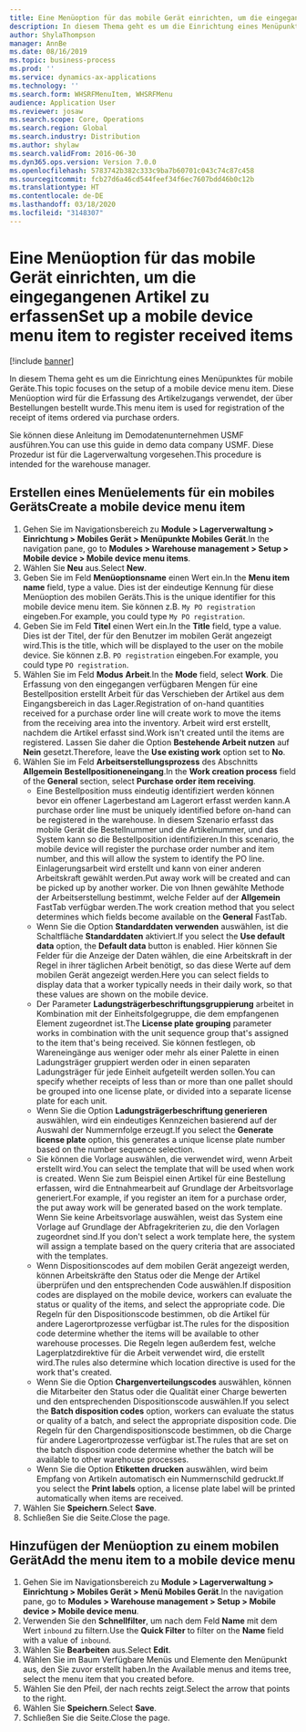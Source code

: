 ```yaml
---
title: Eine Menüoption für das mobile Gerät einrichten, um die eingegangenen Artikel zu erfassen
description: In diesem Thema geht es um die Einrichtung eines Menüpunktes für mobile Geräte.
author: ShylaThompson
manager: AnnBe
ms.date: 08/16/2019
ms.topic: business-process
ms.prod: ''
ms.service: dynamics-ax-applications
ms.technology: ''
ms.search.form: WHSRFMenuItem, WHSRFMenu
audience: Application User
ms.reviewer: josaw
ms.search.scope: Core, Operations
ms.search.region: Global
ms.search.industry: Distribution
ms.author: shylaw
ms.search.validFrom: 2016-06-30
ms.dyn365.ops.version: Version 7.0.0
ms.openlocfilehash: 5783742b382c333c9ba7b60701c043c74c87c458
ms.sourcegitcommit: fcb27d6a46cd544feef34f6ec7607bdd46b0c12b
ms.translationtype: HT
ms.contentlocale: de-DE
ms.lasthandoff: 03/18/2020
ms.locfileid: "3148307"
---
```

# <a name="set-up-a-mobile-device-menu-item-to-register-received-items"></a><span data-ttu-id="a6d70-103">Eine Menüoption für das mobile Gerät einrichten, um die eingegangenen Artikel zu erfassen</span><span class="sxs-lookup"><span data-stu-id="a6d70-103">Set up a mobile device menu item to register received items</span></span>

[!include [banner](../../includes/banner.md)]

<span data-ttu-id="a6d70-104">In diesem Thema geht es um die Einrichtung eines Menüpunktes für mobile Geräte.</span><span class="sxs-lookup"><span data-stu-id="a6d70-104">This topic focuses on the setup of a mobile device menu item.</span></span> <span data-ttu-id="a6d70-105">Diese Menüoption wird für die Erfassung des Artikelzugangs verwendet, der über Bestellungen bestellt wurde.</span><span class="sxs-lookup"><span data-stu-id="a6d70-105">This menu item is used for registration of the receipt of items ordered via purchase orders.</span></span> 

<span data-ttu-id="a6d70-106">Sie können diese Anleitung im Demodatenunternehmen USMF ausführen.</span><span class="sxs-lookup"><span data-stu-id="a6d70-106">You can use this guide in demo data company USMF.</span></span> <span data-ttu-id="a6d70-107">Diese Prozedur ist für die Lagerverwaltung vorgesehen.</span><span class="sxs-lookup"><span data-stu-id="a6d70-107">This procedure is intended for the warehouse manager.</span></span>


## <a name="create-a-mobile-device-menu-item"></a><span data-ttu-id="a6d70-108">Erstellen eines Menüelements für ein mobiles Geräts</span><span class="sxs-lookup"><span data-stu-id="a6d70-108">Create a mobile device menu item</span></span>
1. <span data-ttu-id="a6d70-109">Gehen Sie im Navigationsbereich zu **Module > Lagerverwaltung > Einrichtung > Mobiles Gerät > Menüpunkte Mobiles Gerät**.</span><span class="sxs-lookup"><span data-stu-id="a6d70-109">In the navigation pane, go to **Modules > Warehouse management > Setup > Mobile device > Mobile device menu items**.</span></span>
2. <span data-ttu-id="a6d70-110">Wählen Sie **Neu** aus.</span><span class="sxs-lookup"><span data-stu-id="a6d70-110">Select **New**.</span></span>
3. <span data-ttu-id="a6d70-111">Geben Sie im Feld **Menüoptionsname** einen Wert ein.</span><span class="sxs-lookup"><span data-stu-id="a6d70-111">In the **Menu item name** field, type a value.</span></span> <span data-ttu-id="a6d70-112">Dies ist der eindeutige Kennung für diese Menüoption des mobilen Geräts.</span><span class="sxs-lookup"><span data-stu-id="a6d70-112">This is the unique identifier for this mobile device menu item.</span></span> <span data-ttu-id="a6d70-113">Sie können z.B. `My PO registration` eingeben.</span><span class="sxs-lookup"><span data-stu-id="a6d70-113">For example, you could type `My PO registration`.</span></span>  
4. <span data-ttu-id="a6d70-114">Geben Sie im Feld **Titel** einen Wert ein.</span><span class="sxs-lookup"><span data-stu-id="a6d70-114">In the **Title** field, type a value.</span></span> <span data-ttu-id="a6d70-115">Dies ist der Titel, der für den Benutzer im mobilen Gerät angezeigt wird.</span><span class="sxs-lookup"><span data-stu-id="a6d70-115">This is the title, which will be displayed to the user on the mobile device.</span></span> <span data-ttu-id="a6d70-116">Sie können z.B. `PO registration` eingeben.</span><span class="sxs-lookup"><span data-stu-id="a6d70-116">For example, you could type `PO registration`.</span></span>  
5. <span data-ttu-id="a6d70-117">Wählen Sie im Feld **Modus** **Arbeit**.</span><span class="sxs-lookup"><span data-stu-id="a6d70-117">In the **Mode** field, select **Work**.</span></span> <span data-ttu-id="a6d70-118">Die Erfassung von den eingegangen verfügbaren Mengen für eine Bestellposition erstellt Arbeit für das Verschieben der Artikel aus dem Eingangsbereich in das Lager.</span><span class="sxs-lookup"><span data-stu-id="a6d70-118">Registration of on-hand quantities received for a purchase order line will create work to move the items from the receiving area into the inventory.</span></span> <span data-ttu-id="a6d70-119">Arbeit wird erst erstellt, nachdem die Artikel erfasst sind.</span><span class="sxs-lookup"><span data-stu-id="a6d70-119">Work isn't created until the items are registered.</span></span> <span data-ttu-id="a6d70-120">Lassen Sie daher die Option **Bestehende Arbeit nutzen** auf **Nein** gesetzt.</span><span class="sxs-lookup"><span data-stu-id="a6d70-120">Therefore, leave the **Use existing work** option set to **No**.</span></span>
6. <span data-ttu-id="a6d70-121">Wählen Sie im Feld **Arbeitserstellungsprozess** des Abschnitts **Allgemein** **Bestellpositioneneingang**.</span><span class="sxs-lookup"><span data-stu-id="a6d70-121">In the **Work creation process** field of the **General** section, select **Purchase order item receiving**.</span></span>
    - <span data-ttu-id="a6d70-122">Eine Bestellposition muss eindeutig identifiziert werden können bevor ein offener Lagerbestand am Lagerort erfasst werden kann.</span><span class="sxs-lookup"><span data-stu-id="a6d70-122">A purchase order line must be uniquely identified before on-hand can be registered in the warehouse.</span></span> <span data-ttu-id="a6d70-123">In diesem Szenario erfasst das mobile Gerät die Bestellnummer und die Artikelnummer, und das System kann so die Bestellposition identifizieren.</span><span class="sxs-lookup"><span data-stu-id="a6d70-123">In this scenario, the mobile device will register the purchase order number and item number, and this will allow the system to identify the PO line.</span></span> <span data-ttu-id="a6d70-124">Einlagerungsarbeit wird erstellt und kann von einer anderen Arbeitskraft gewählt werden.</span><span class="sxs-lookup"><span data-stu-id="a6d70-124">Put away work will be created and can be picked up by another worker.</span></span> <span data-ttu-id="a6d70-125">Die von Ihnen gewählte Methode der Arbeitserstellung bestimmt, welche Felder auf der **Allgemein** FastTab verfügbar werden.</span><span class="sxs-lookup"><span data-stu-id="a6d70-125">The work creation method that you select determines which fields become available on the **General** FastTab.</span></span>  
    - <span data-ttu-id="a6d70-126">Wenn Sie die Option **Standarddaten verwenden** auswählen, ist die Schaltfläche **Standarddaten** aktiviert.</span><span class="sxs-lookup"><span data-stu-id="a6d70-126">If you select the **Use default data** option, the **Default data** button is enabled.</span></span> <span data-ttu-id="a6d70-127">Hier können Sie Felder für die Anzeige der Daten wählen, die eine Arbeitskraft in der Regel in ihrer täglichen Arbeit benötigt, so das diese Werte auf dem mobilen Gerät angezeigt werden.</span><span class="sxs-lookup"><span data-stu-id="a6d70-127">Here you can select fields to display data that a worker typically needs in their daily work, so that these values are shown on the mobile device.</span></span>  
    - <span data-ttu-id="a6d70-128">Der Parameter **Ladungsträgerbeschriftungsgruppierung** arbeitet in Kombination mit der Einheitsfolgegruppe, die dem empfangenen Element zugeordnet ist.</span><span class="sxs-lookup"><span data-stu-id="a6d70-128">The **License plate grouping** parameter works in combination with the unit sequence group that's assigned to the item that's being received.</span></span> <span data-ttu-id="a6d70-129">Sie können festlegen, ob Wareneingänge aus weniger oder mehr als einer Palette in einen Ladungsträger gruppiert werden oder in einen separaten Ladungsträger für jede Einheit aufgeteilt werden sollen.</span><span class="sxs-lookup"><span data-stu-id="a6d70-129">You can specify whether receipts of less than or more than one pallet should be grouped into one license plate, or divided into a separate license plate for each unit.</span></span>  
    - <span data-ttu-id="a6d70-130">Wenn Sie die Option **Ladungsträgerbeschriftung generieren** auswählen, wird ein eindeutiges Kennzeichen basierend auf der Auswahl der Nummernfolge erzeugt.</span><span class="sxs-lookup"><span data-stu-id="a6d70-130">If you select the **Generate license plate** option, this generates a unique license plate number based on the number sequence selection.</span></span>  
    - <span data-ttu-id="a6d70-131">Sie können die Vorlage auswählen, die verwendet wird, wenn Arbeit erstellt wird.</span><span class="sxs-lookup"><span data-stu-id="a6d70-131">You can select the template that will be used when work is created.</span></span> <span data-ttu-id="a6d70-132">Wenn Sie zum Beispiel einen Artikel für eine Bestellung erfassen, wird die Entnahmearbeit auf Grundlage der Arbeitsvorlage generiert.</span><span class="sxs-lookup"><span data-stu-id="a6d70-132">For example, if you register an item for a purchase order, the put away work will be generated based on the work template.</span></span> <span data-ttu-id="a6d70-133">Wenn Sie keine Arbeitsvorlage auswählen, weist das System eine Vorlage auf Grundlage der Abfragekriterien zu, die den Vorlagen zugeordnet sind.</span><span class="sxs-lookup"><span data-stu-id="a6d70-133">If you don't select a work template here, the system will assign a template based on the query criteria that are associated with the templates.</span></span>  
    - <span data-ttu-id="a6d70-134">Wenn Dispositionscodes auf dem mobilen Gerät angezeigt werden, können Arbeitskräfte den Status oder die Menge der Artikel überprüfen und den entsprechenden Code auswählen.</span><span class="sxs-lookup"><span data-stu-id="a6d70-134">If disposition codes are displayed on the mobile device, workers can evaluate the status or quality of the items, and select the appropriate code.</span></span> <span data-ttu-id="a6d70-135">Die Regeln für den Dispositionscode bestimmen, ob die Artikel für andere Lagerortprozesse verfügbar ist.</span><span class="sxs-lookup"><span data-stu-id="a6d70-135">The rules for the disposition code determine whether the items will be available to other warehouse processes.</span></span> <span data-ttu-id="a6d70-136">Die Regeln legen außerdem fest, welche Lagerplatzdirektive für die Arbeit verwendet wird, die erstellt wird.</span><span class="sxs-lookup"><span data-stu-id="a6d70-136">The rules also determine which location directive is used for the work that's created.</span></span>   
    - <span data-ttu-id="a6d70-137">Wenn Sie die Option **Chargenverteilungscodes** auswählen, können die Mitarbeiter den Status oder die Qualität einer Charge bewerten und den entsprechenden Dispositionscode auswählen.</span><span class="sxs-lookup"><span data-stu-id="a6d70-137">If you select the **Batch disposition codes** option, workers can evaluate the status or quality of a batch, and select the appropriate disposition code.</span></span> <span data-ttu-id="a6d70-138">Die Regeln für den Chargendispositionscode bestimmen, ob die Charge für andere Lagerortprozesse verfügbar ist.</span><span class="sxs-lookup"><span data-stu-id="a6d70-138">The rules that are set on the batch disposition code determine whether the batch will be available to other warehouse processes.</span></span>  
    - <span data-ttu-id="a6d70-139">Wenn Sie die Option **Etiketten drucken** auswählen, wird beim Empfang von Artikeln automatisch ein Nummernschild gedruckt.</span><span class="sxs-lookup"><span data-stu-id="a6d70-139">If you select the **Print labels** option, a license plate label will be printed automatically when items are received.</span></span>  
7. <span data-ttu-id="a6d70-140">Wählen Sie **Speichern**.</span><span class="sxs-lookup"><span data-stu-id="a6d70-140">Select **Save**.</span></span>
8. <span data-ttu-id="a6d70-141">Schließen Sie die Seite.</span><span class="sxs-lookup"><span data-stu-id="a6d70-141">Close the page.</span></span>

## <a name="add-the-menu-item-to-a-mobile-device-menu"></a><span data-ttu-id="a6d70-142">Hinzufügen der Menüoption zu einem mobilen Gerät</span><span class="sxs-lookup"><span data-stu-id="a6d70-142">Add the menu item to a mobile device menu</span></span>
1. <span data-ttu-id="a6d70-143">Gehen Sie im Navigationsbereich zu **Module > Lagerverwaltung > Einrichtung > Mobiles Gerät > Menü Mobiles Gerät**.</span><span class="sxs-lookup"><span data-stu-id="a6d70-143">In the navigation pane, go to **Modules > Warehouse management > Setup > Mobile device > Mobile device menu**.</span></span>
2. <span data-ttu-id="a6d70-144">Verwenden Sie den **Schnellfilter**, um nach dem Feld **Name** mit dem Wert `inbound` zu filtern.</span><span class="sxs-lookup"><span data-stu-id="a6d70-144">Use the **Quick Filter** to filter on the **Name** field with a value of `inbound`.</span></span>
3. <span data-ttu-id="a6d70-145">Wählen Sie **Bearbeiten** aus.</span><span class="sxs-lookup"><span data-stu-id="a6d70-145">Select **Edit**.</span></span>
4. <span data-ttu-id="a6d70-146">Wählen Sie im Baum Verfügbare Menüs und Elemente den Menüpunkt aus, den Sie zuvor erstellt haben.</span><span class="sxs-lookup"><span data-stu-id="a6d70-146">In the Available menus and items tree, select the menu item that you created before.</span></span>
5. <span data-ttu-id="a6d70-147">Wählen Sie den Pfeil, der nach rechts zeigt.</span><span class="sxs-lookup"><span data-stu-id="a6d70-147">Select the arrow that points to the right.</span></span>
6. <span data-ttu-id="a6d70-148">Wählen Sie **Speichern**.</span><span class="sxs-lookup"><span data-stu-id="a6d70-148">Select **Save**.</span></span>
7. <span data-ttu-id="a6d70-149">Schließen Sie die Seite.</span><span class="sxs-lookup"><span data-stu-id="a6d70-149">Close the page.</span></span>

